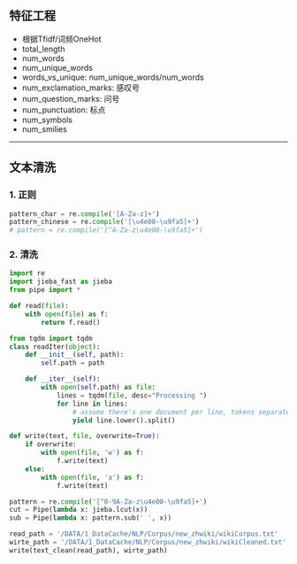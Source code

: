## 特征工程
- 根据Tfidf/词频OneHot
- total_length
- num_words
- num_unique_words
- words_vs_unique: num_unique_words/num_words
- num_exclamation_marks: 感叹号
- num_question_marks: 问号
- num_punctuation: 标点
- num_symbols
- num_smilies

---
## 文本清洗
### 1. 正则
```python
pattern_char = re.compile('[A-Za-z]+')
pattern_chinese = re.compile('[\u4e00-\u9fa5]+')
# pattern = re.compile('[^A-Za-z\u4e00-\u9fa5]+')
```

### 2. 清洗
```python
import re
import jieba_fast as jieba
from pipe import *

def read(file):
    with open(file) as f:
        return f.read()

from tqdm import tqdm
class readIter(object):
    def __init__(self, path):
        self.path = path

    def __iter__(self):
        with open(self.path) as file:
            lines = tqdm(file, desc="Processing ")
            for line in lines:
                # assume there's one document per line, tokens separated by whitespace
                yield line.lower().split()

def write(text, file, overwrite=True):
    if overwrite:
        with open(file, 'w') as f:
            f.write(text)
    else:
        with open(file, 'a') as f:
            f.write(text)

pattern = re.compile('[^0-9A-Za-z\u4e00-\u9fa5]+')
cut = Pipe(lambda x: jieba.lcut(x))
sub = Pipe(lambda x: pattern.sub(' ', x))

read_path = '/DATA/1_DataCache/NLP/Corpus/new_zhwiki/wikiCorpus.txt'
wirte_path = '/DATA/1_DataCache/NLP/Corpus/new_zhwiki/wikiCleaned.txt'
write(text_clean(read_path), wirte_path)
```
